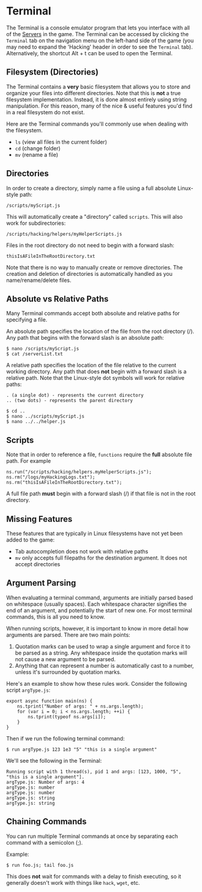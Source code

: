 # Terminal

The Terminal is a console emulator program that lets you interface with all of the [Servers](servers.md) in the game.
The Terminal can be accessed by clicking the `Terminal` tab on the navigation menu on the left-hand side of the game (you may need to expand the 'Hacking' header in order to see the `Terminal` tab).
Alternatively, the shortcut Alt + t can be used to open the Terminal.

## Filesystem (Directories)

The Terminal contains a **very** basic filesystem that allows you to store and organize your files into different directories.
Note that this is **not** a true filesystem implementation.
Instead, it is done almost entirely using string manipulation.
For this reason, many of the nice & useful features you'd find in a real filesystem do not exist.

Here are the Terminal commands you'll commonly use when dealing with the filesystem.

- `ls` (view all files in the current folder)
- `cd` (change folder)
- `mv` (rename a file)

## Directories

In order to create a directory, simply name a file using a full absolute Linux-style path:

    /scripts/myScript.js

This will automatically create a "directory" called `scripts`.
This will also work for subdirectories:

    /scripts/hacking/helpers/myHelperScripts.js

Files in the root directory do not need to begin with a forward slash:

    thisIsAFileInTheRootDirectory.txt

Note that there is no way to manually create or remove directories.
The creation and deletion of directories is automatically handled as you name/rename/delete files.

## Absolute vs Relative Paths

Many Terminal commands accept both absolute and relative paths for specifying a file.

An absolute path specifies the location of the file from the root directory (/).
Any path that begins with the forward slash is an absolute path:

    $ nano /scripts/myScript.js
    $ cat /serverList.txt

A relative path specifies the location of the file relative to the current working directory.
Any path that does **not** begin with a forward slash is a relative path.
Note that the Linux-style dot symbols will work for relative paths:

    . (a single dot) - represents the current directory
    .. (two dots) - represents the parent directory

    $ cd ..
    $ nano ../scripts/myScript.js
    $ nano ../../helper.js

## Scripts

Note that in order to reference a file, `functions` require the **full** absolute file path.
For example

    ns.run("/scripts/hacking/helpers.myHelperScripts.js");
    ns.rm("/logs/myHackingLogs.txt");
    ns.rm("thisIsAFileInTheRootDirectory.txt");

A full file path **must** begin with a forward slash (/) if that file is not in the root directory.

## Missing Features

These features that are typically in Linux filesystems have not yet been added to the game:

- Tab autocompletion does not work with relative paths
- `mv` only accepts full filepaths for the destination argument.
  It does not accept directories

## Argument Parsing

When evaluating a terminal command, arguments are initially parsed based on whitespace (usually spaces).
Each whitespace character signifies the end of an argument, and potentially the start of new one.
For most terminal commands, this is all you need to know.

When running scripts, however, it is important to know in more detail how arguments are parsed.
There are two main points:

1. Quotation marks can be used to wrap a single argument and force it to be parsed as
   a string. Any whitespace inside the quotation marks will not cause a new argument
   to be parsed.
2. Anything that can represent a number is automatically cast to a number, unless it's
   surrounded by quotation marks.

Here's an example to show how these rules work.
Consider the following script `argType.js`:

    export async function main(ns) {
        ns.tprint("Number of args: " + ns.args.length);
        for (var i = 0; i < ns.args.length; ++i) {
            ns.tprint(typeof ns.args[i]);
        }
    }

Then if we run the following terminal command:

    $ run argType.js 123 1e3 "5" "this is a single argument"

We'll see the following in the Terminal:

    Running script with 1 thread(s), pid 1 and args: [123, 1000, "5", "this is a single argument"].
    argType.js: Number of args: 4
    argType.js: number
    argType.js: number
    argType.js: string
    argType.js: string

## Chaining Commands

You can run multiple Terminal commands at once by separating each command
with a semicolon (;).

Example:

    $ run foo.js; tail foo.js

This does **not** wait for commands with a delay to finish executing, so it generally doesn't work with things like `hack`, `wget`, etc.
